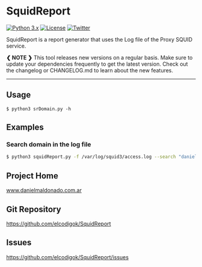 SquidReport
==========

[![Python 3.x](https://img.shields.io/badge/python-3.x-yellow.svg)](https://www.python.org/) [![License](https://img.shields.io/badge/license-GPLv3-red.svg)](https://github.com/elcodigok/SquidReport/blob/master/LICENSE) [![Twitter](https://img.shields.io/badge/twitter-@elcodigok-blue.svg)](https://twitter.com/elcodigok)

SquidReport is a report generator that uses the Log file of the Proxy SQUID service.

**❮ NOTE ❯** This tool releases new versions on a regular basis. Make sure to update your dependencies frequently to get the latest version. Check out the changelog or CHANGELOG.md to learn about the new features.

-----


Usage
-----

    $ python3 srDomain.py -h 


Examples
--------

### Search domain in the log file

```bash
$ python3 squidReport.py -f /var/log/squid3/access.log --search "danielmaldonado.com.ar"
```

Project Home
------------

www.danielmaldonado.com.ar


Git Repository
--------------

https://github.com/elcodigok/SquidReport


Issues
------

https://github.com/elcodigok/SquidReport/issues
